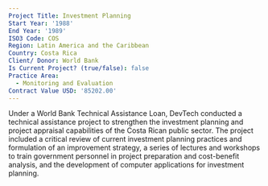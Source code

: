 ```yaml
---
Project Title: Investment Planning
Start Year: '1988'
End Year: '1989'
ISO3 Code: COS
Region: Latin America and the Caribbean
Country: Costa Rica
Client/ Donor: World Bank
Is Current Project? (true/false): false
Practice Area:
  - Monitoring and Evaluation
Contract Value USD: '85202.00'
---
```

Under a World Bank Technical Assistance Loan, DevTech conducted a technical assistance project to strengthen the investment planning and project appraisal capabilities of the Costa Rican public sector. The project included a critical review of current investment planning practices and formulation of an improvement strategy, a series of lectures and workshops to train government personnel in project preparation and cost-benefit analysis, and the development of computer applications for investment planning.